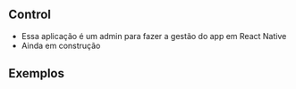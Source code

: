 ## Control

- Essa aplicação é um admin para fazer a gestão do app em React Native
- Ainda em construção

## Exemplos
